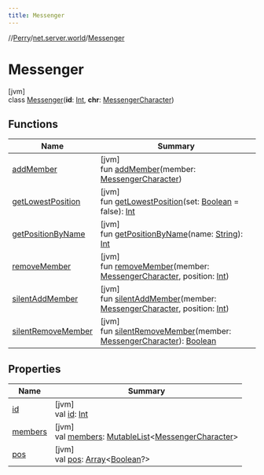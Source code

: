 ```yaml
---
title: Messenger
---
```

//[Perry](../../../index.html)/[net.server.world](../index.html)/[Messenger](index.html)



# Messenger



[jvm]\
class [Messenger](index.html)(**id**: [Int](https://kotlinlang.org/api/latest/jvm/stdlib/kotlin/-int/index.html), **chr**: [MessengerCharacter](../-messenger-character/index.html))



## Functions


| Name | Summary |
|---|---|
| [addMember](add-member.html) | [jvm]<br>fun [addMember](add-member.html)(member: [MessengerCharacter](../-messenger-character/index.html)) |
| [getLowestPosition](get-lowest-position.html) | [jvm]<br>fun [getLowestPosition](get-lowest-position.html)(set: [Boolean](https://kotlinlang.org/api/latest/jvm/stdlib/kotlin/-boolean/index.html) = false): [Int](https://kotlinlang.org/api/latest/jvm/stdlib/kotlin/-int/index.html) |
| [getPositionByName](get-position-by-name.html) | [jvm]<br>fun [getPositionByName](get-position-by-name.html)(name: [String](https://kotlinlang.org/api/latest/jvm/stdlib/kotlin/-string/index.html)): [Int](https://kotlinlang.org/api/latest/jvm/stdlib/kotlin/-int/index.html) |
| [removeMember](remove-member.html) | [jvm]<br>fun [removeMember](remove-member.html)(member: [MessengerCharacter](../-messenger-character/index.html), position: [Int](https://kotlinlang.org/api/latest/jvm/stdlib/kotlin/-int/index.html)) |
| [silentAddMember](silent-add-member.html) | [jvm]<br>fun [silentAddMember](silent-add-member.html)(member: [MessengerCharacter](../-messenger-character/index.html), position: [Int](https://kotlinlang.org/api/latest/jvm/stdlib/kotlin/-int/index.html)) |
| [silentRemoveMember](silent-remove-member.html) | [jvm]<br>fun [silentRemoveMember](silent-remove-member.html)(member: [MessengerCharacter](../-messenger-character/index.html)): [Boolean](https://kotlinlang.org/api/latest/jvm/stdlib/kotlin/-boolean/index.html) |


## Properties


| Name | Summary |
|---|---|
| [id](id.html) | [jvm]<br>val [id](id.html): [Int](https://kotlinlang.org/api/latest/jvm/stdlib/kotlin/-int/index.html) |
| [members](members.html) | [jvm]<br>val [members](members.html): [MutableList](https://kotlinlang.org/api/latest/jvm/stdlib/kotlin.collections/-mutable-list/index.html)<[MessengerCharacter](../-messenger-character/index.html)> |
| [pos](pos.html) | [jvm]<br>val [pos](pos.html): [Array](https://kotlinlang.org/api/latest/jvm/stdlib/kotlin/-array/index.html)<[Boolean](https://kotlinlang.org/api/latest/jvm/stdlib/kotlin/-boolean/index.html)?> |

